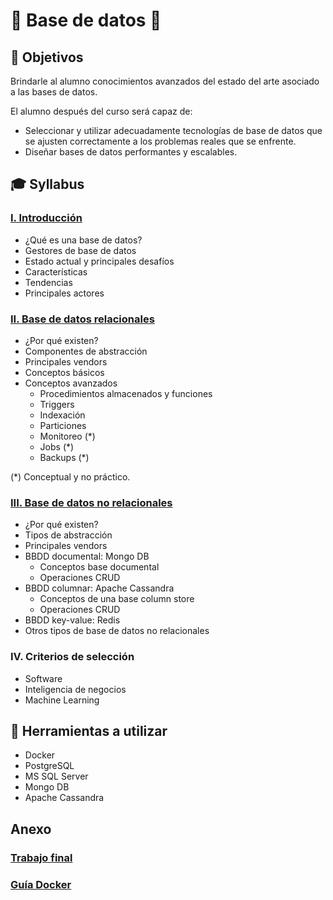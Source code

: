 # 💾 Base de datos 💾

## :bookmark: Objetivos

Brindarle al alumno conocimientos avanzados del estado del arte asociado a las bases de datos.

El alumno después del curso será capaz de:

- Seleccionar y utilizar adecuadamente tecnologías de base de datos que se ajusten correctamente a los problemas reales que se enfrente.
- Diseñar bases de datos performantes y escalables.

## :mortar_board: Syllabus

### [I. Introducción](docs/00-intro.md)

- ¿Qué es una base de datos?
- Gestores de base de datos
- Estado actual y principales desafíos
- Características
- Tendencias
- Principales actores

### [II. Base de datos relacionales](docs/01-relational-databases.md)

- ¿Por qué existen?
- Componentes de abstracción
- Principales vendors
- Conceptos básicos
- Conceptos avanzados
  - Procedimientos almacenados y funciones
  - Triggers
  - Indexación
  - Particiones
  - Monitoreo (\*)
  - Jobs (\*)
  - Backups (\*)

(\*) Conceptual y no práctico.

### [III. Base de datos no relacionales](docs/02-non-relational-databases.md)

- ¿Por qué existen?
- Tipos de abstracción
- Principales vendors
- BBDD documental: Mongo DB
  - Conceptos base documental
  - Operaciones CRUD
- BBDD columnar: Apache Cassandra
  - Conceptos de una base column store
  - Operaciones CRUD
- BBDD key-value: Redis
- Otros tipos de base de datos no relacionales

### IV. Criterios de selección

- Software
- Inteligencia de negocios
- Machine Learning

## 🔨 Herramientas a utilizar

- Docker
- PostgreSQL
- MS SQL Server
- Mongo DB
- Apache Cassandra

## Anexo

### [Trabajo final](docs/03-final-work.md)

### [Guía Docker](docs/04-docker.md)
